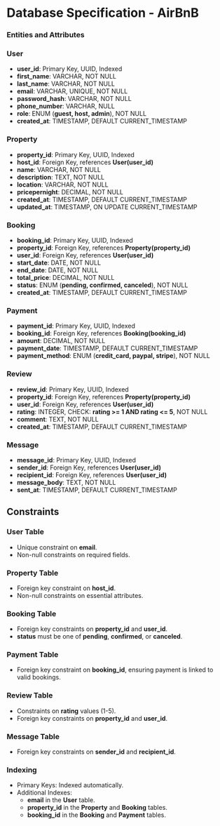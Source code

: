 # Database Specification - AirBnB

### Entities and Attributes

### User
- **user_id**: Primary Key, UUID, Indexed
- **first_name**: VARCHAR, NOT NULL
- **last_name**: VARCHAR, NOT NULL
- **email**: VARCHAR, UNIQUE, NOT NULL
- **password_hash**: VARCHAR, NOT NULL
- **phone_number**: VARCHAR, NULL
- **role**: ENUM (**guest, host, admin**), NOT NULL
- **created_at**: TIMESTAMP, DEFAULT CURRENT_TIMESTAMP

### Property
- **property_id**: Primary Key, UUID, Indexed
- **host_id**: Foreign Key, references **User(user_id)**
- **name**: VARCHAR, NOT NULL
- **description**: TEXT, NOT NULL
- **location**: VARCHAR, NOT NULL
- **pricepernight**: DECIMAL, NOT NULL
- **created_at**: TIMESTAMP, DEFAULT CURRENT_TIMESTAMP
- **updated_at**: TIMESTAMP, ON UPDATE CURRENT_TIMESTAMP

### Booking
- **booking_id**: Primary Key, UUID, Indexed
- **property_id**: Foreign Key, references **Property(property_id)**
- **user_id**: Foreign Key, references **User(user_id)**
- **start_date**: DATE, NOT NULL
- **end_date**: DATE, NOT NULL
- **total_price**: DECIMAL, NOT NULL
- **status**: ENUM (**pending, confirmed, canceled**), NOT NULL
- **created_at**: TIMESTAMP, DEFAULT CURRENT_TIMESTAMP

### Payment
- **payment_id**: Primary Key, UUID, Indexed
- **booking_id**: Foreign Key, references **Booking(booking_id)**
- **amount**: DECIMAL, NOT NULL
- **payment_date**: TIMESTAMP, DEFAULT CURRENT_TIMESTAMP
- **payment_method**: ENUM (**credit_card, paypal, stripe**), NOT NULL

### Review
- **review_id**: Primary Key, UUID, Indexed
- **property_id**: Foreign Key, references **Property(property_id)**
- **user_id**: Foreign Key, references **User(user_id)**
- **rating**: INTEGER, CHECK: **rating >= 1 AND rating <= 5**, NOT NULL
- **comment**: TEXT, NOT NULL
- **created_at**: TIMESTAMP, DEFAULT CURRENT_TIMESTAMP

### Message
- **message_id**: Primary Key, UUID, Indexed
- **sender_id**: Foreign Key, references **User(user_id)**
- **recipient_id**: Foreign Key, references **User(user_id)**
- **message_body**: TEXT, NOT NULL
- **sent_at**: TIMESTAMP, DEFAULT CURRENT_TIMESTAMP

## Constraints

### User Table
- Unique constraint on **email**.
- Non-null constraints on required fields.

### Property Table
- Foreign key constraint on **host_id**.
- Non-null constraints on essential attributes.

### Booking Table
- Foreign key constraints on **property_id** and **user_id**.
- **status** must be one of **pending**, **confirmed**, or **canceled**.

### Payment Table
- Foreign key constraint on **booking_id**, ensuring payment is linked to valid bookings.

### Review Table
- Constraints on **rating** values (1-5).
- Foreign key constraints on **property_id** and **user_id**.

### Message Table
- Foreign key constraints on **sender_id** and **recipient_id**.

### Indexing
- Primary Keys: Indexed automatically.
- Additional Indexes:
    - **email** in the **User** table.
    - **property_id** in the **Property** and **Booking** tables.
    - **booking_id** in the **Booking** and **Payment** tables.